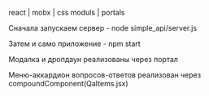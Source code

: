 react | mobx | css moduls | portals

Сначала запускаем сервер - node simple_api/server.js

Затем и само приложение - npm start

Модалка и дропдаун реализованы через портал

Меню-аккардион вопросов-ответов реализован через compoundComponent(QaItems.jsx)